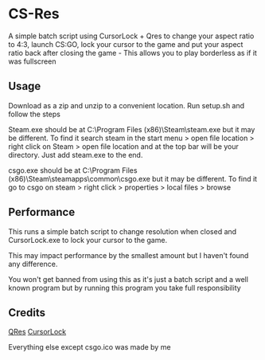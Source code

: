 # CS-Res
A simple batch script using CursorLock + Qres to change your aspect ratio to 4:3, launch CS:GO, lock your cursor to the game and put your aspect ratio back after closing the game - This allows you to play borderless as if it was fullscreen

## Usage 
Download as a zip and unzip to a convenient location.
Run setup.sh and follow the steps

Steam.exe should be at C:\Program Files (x86)\Steam\steam.exe but it may be different. To find it search steam in the start menu > open file location > right click on Steam > open file location and at the top bar will be your directory. Just add steam.exe to the end.

csgo.exe should be at C:\Program Files (x86)\Steam\steamapps\common\csgo.exe but it may be different. To find it go to csgo on steam > right click > properties > local files > browse

## Performance

This runs a simple batch script to change resolution when closed and CursorLock.exe to lock your cursor to the game.

This may impact performance by the smallest amount but I haven't found any difference.

You won't get banned from using this as it's just a batch script and a well known program but by running this program you take full responsibility

## Credits

[QRes](https://sourceforge.net/projects/qres/files/latest/download)
[CursorLock](http://www.snakebytestudios.com/download/cursor-lock/)

Everything else except csgo.ico was made by me
